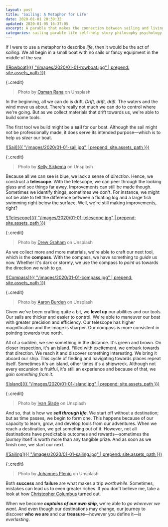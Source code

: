 ```yaml
---
layout: post
title: 'Sailing: A Metaphor for Life'
date: 2020-01-01 20:39:32
updated: 2020-01-05 16:37:05
excerpt: A parable that makes the connection between sailing and living.
categories: sailing parable life self-help story philosophy psychology
---
```


If I were to use a metaphor to describe _life_, then it would be the act of _sailing_. We all begin in a small boat with no sails or fancy equipment in the middle of the sea.

[![Rowboat]({{ "/images/2020/01-01-rowboat.jpg" | prepend: site.assets_path }})](https://unsplash.com/photos/Oi1fJwi35oI)

{:.credit}

> Photo by [Osman Rana](https://unsplash.com/@osmanrana) on Unsplash

In the beginning, all we can do is drift. _Drift, drift, drift._ The waters and the wind move us about. There's really not much we can do to control where we're going. But as we collect materials that drift towards us, we're able to build some tools.

The first tool we build might be a **sail** for our boat. Although the sail might not be professionally made, it does serve its intended purpose—which is to help us _steer_ our boat.

[![Sail]({{ "/images/2020/01-01-sail.jpg" | prepend: site.assets_path }})](https://unsplash.com/photos/jinWKnH0m5A)

{:.credit}

> Photo by [Kelly Sikkema](https://unsplash.com/@kellysikkema) on Unsplash

Because all we can see is blue, we lack a sense of _direction_. Hence, we construct a **telescope**. With the telescope, we can peer through the looking glass and see things far away. Improvements can still be made though. Sometimes we identify things, sometimes we don't. For instance, we might not be able to tell the difference between a floating log and a large fish swimming right below the surface. Well, we're still making improvements, right?

[![Telescope]({{ "/images/2020/01-01-telescope.jpg" | prepend: site.assets_path }})](https://unsplash.com/photos/_Sr03VSKIeg)

{:.credit}

> Photo by [Drew Graham](https://unsplash.com/@dizzyd718) on Unsplash

As we collect more and more materials, we're able to craft our next tool, which is the **compass**. With the compass, we have something to _guide_ us now. Whether it's dark or stormy, we use the compass to _point_ us towards the direction we wish to go.

[![Compass]({{ "/images/2020/01-01-compass.jpg" | prepend: site.assets_path }})](https://unsplash.com/photos/NXt5PrOb_7U)

{:.credit}

> Photo by [Aaron Burden](https://unsplash.com/@aaronburden) on Unsplash

Given we've been crafting quite a bit, we **level up** our abilities and our tools. Our sails are thicker and easier to control. We're able to maneuver our boat with greater precision and efficiency. Our telescope has higher magnification and the image is sharper. Our compass is more consistent in pointing towards true north.

All of a sudden, we see something in the distance. It's green and brown. On closer inspection, it's an island. Filled with excitement, we embark towards that direction. We reach it and discover something interesting. We bring it aboard our ship. This cycle of finding and navigating towards places repeat itself. Sometimes it's an island, other times it's a shipwreck. Although not every excursion is fruitful, it's still an experience and because of that, we _gain something from it_.

[![Island]({{ "/images/2020/01-01-island.jpg" | prepend: site.assets_path }})](https://unsplash.com/photos/RdyMe8KQAV0)

{:.credit}

> Photo by [Ivan Slade](https://unsplash.com/@flowinteractive) on Unsplash

And so, that is how we _**sail through life**_. We start off without a destination; but as time passes, we begin to form one. This happens because of our capacity to learn, grow, and develop tools from our adventures. When we reach a destination, we get something out of it. However, not all destinations have predictable outcomes and rewards—sometimes the _journey_ itself is worth more than any tangible prize. And as soon as we finish one, we start our next.

[![Sailing]({{ "/images/2020/01-01-sailing.jpg" | prepend: site.assets_path }})](https://unsplash.com/photos/DKix6Un55mw)

{:.credit}

> Photo by [Johannes Plenio](https://unsplash.com/@jplenio) on Unsplash

Both **success** and **failure** are what makes a trip _worthwhile_. Sometimes, mistakes can lead us to even greater riches. If you don't believe me, take a look at how [Christopher Columbus](https://en.wikipedia.org/wiki/Christopher_Columbus) turned out.

When we become _**captains of our own ship**_, we're able to _go wherever we want_. And even though our destinations may change, our journey to discover **who we are** and our **treasure**—however you define it—is _everlasting_.
